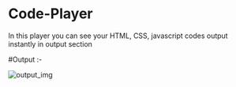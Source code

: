 # Code-Player
In this player you can see your HTML, CSS, javascript codes output instantly in output section

#Output :-

![output_img](https://user-images.githubusercontent.com/119164318/204146340-ab6050e5-c0a5-4061-bd72-be3af4d49895.jpg)
